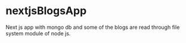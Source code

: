 # nextjsBlogsApp
Next js app with mongo db and some of the blogs are read through file system module of node js. 
